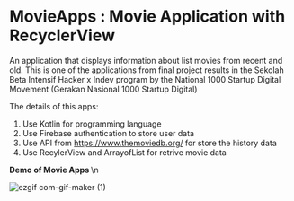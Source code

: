 # MovieApps : Movie Application with RecyclerView
An application that displays information about list movies from recent and old. This is one of the applications from final project results in the Sekolah Beta Intensif Hacker x Indev program by the National 1000 Startup Digital Movement (Gerakan Nasional 1000 Startup Digital)

The details of this apps:

1. Use Kotlin for programming language
2. Use Firebase authentication to store user data
3. Use API from https://www.themoviedb.org/ for store the history data
4. Use RecylerView and ArrayofList for retrive movie data


<b> Demo of Movie Apps </b> \n

![ezgif com-gif-maker (1)](https://user-images.githubusercontent.com/89477206/198838641-8ae1bc55-8cc0-4272-89bc-8f2e4197f802.gif)
